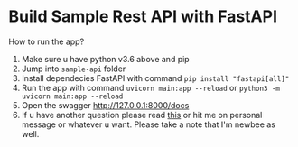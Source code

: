 # Build Sample Rest API with FastAPI

How to run the app?
1. Make sure u have python v3.6 above and pip
2. Jump into `sample-api` folder
3. Install dependecies FastAPI with command `pip install "fastapi[all]"`
4. Run the app with command `uvicorn main:app --reload` or `python3 -m uvicorn main:app --reload`
5. Open the swagger http://127.0.0.1:8000/docs
6. If u have another question please read [this](https://fastapi.tiangolo.com/tutorial/first-steps/) or hit me on personal message or whatever u want. Please take a note that I'm newbee as well.
   